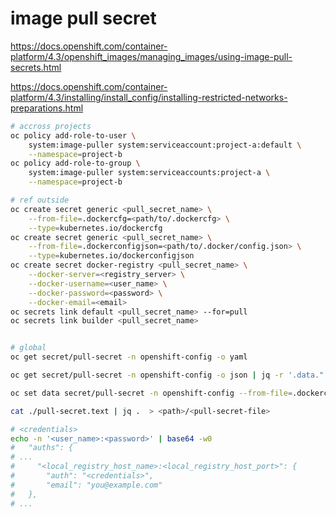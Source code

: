# image pull secret

https://docs.openshift.com/container-platform/4.3/openshift_images/managing_images/using-image-pull-secrets.html

https://docs.openshift.com/container-platform/4.3/installing/install_config/installing-restricted-networks-preparations.html
```bash
# accross projects
oc policy add-role-to-user \
    system:image-puller system:serviceaccount:project-a:default \
    --namespace=project-b
oc policy add-role-to-group \
    system:image-puller system:serviceaccounts:project-a \
    --namespace=project-b

# ref outside
oc create secret generic <pull_secret_name> \
    --from-file=.dockercfg=<path/to/.dockercfg> \
    --type=kubernetes.io/dockercfg
oc create secret generic <pull_secret_name> \
    --from-file=.dockerconfigjson=<path/to/.docker/config.json> \
    --type=kubernetes.io/dockerconfigjson
oc create secret docker-registry <pull_secret_name> \
    --docker-server=<registry_server> \
    --docker-username=<user_name> \
    --docker-password=<password> \
    --docker-email=<email>
oc secrets link default <pull_secret_name> --for=pull
oc secrets link builder <pull_secret_name>


# global
oc get secret/pull-secret -n openshift-config -o yaml

oc get secret/pull-secret -n openshift-config -o json | jq -r '.data.".dockerconfigjson"' | base64 -d

oc set data secret/pull-secret -n openshift-config --from-file=.dockerconfigjson=<pull-secret-location> 

cat ./pull-secret.text | jq .  > <path>/<pull-secret-file>

# <credentials>
echo -n '<user_name>:<password>' | base64 -w0 
#   "auths": {
# ...
#     "<local_registry_host_name>:<local_registry_host_port>": { 
#       "auth": "<credentials>", 
#       "email": "you@example.com"
#   },
# ...



```
